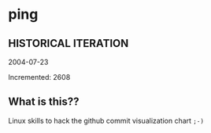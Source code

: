 # ping

## HISTORICAL ITERATION
2004-07-23

Incremented: 2608

## What is this?? 
Linux skills to hack the github commit visualization chart `;-)`
